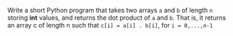 Write a short Python program that takes two arrays `a` and `b` of length `n` storing **int** values, and returns the dot product of `a` and `b`. That is, it returns an array c of length n such that ```c[i] = a[i] . b[i]```, for `i = 0,...,n-1`